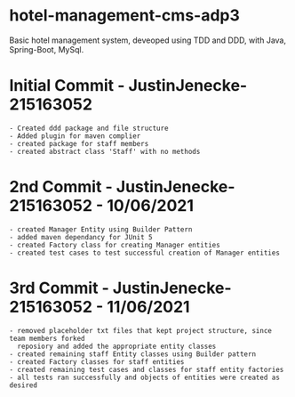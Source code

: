 # hotel-management-cms-adp3
Basic hotel management system, deveoped using TDD and DDD, with Java, Spring-Boot,  MySql.

# Initial Commit - JustinJenecke-215163052

    - Created ddd package and file structure
    - Added plugin for maven complier
    - created package for staff members
    - created abstract class 'Staff' with no methods
    
# 2nd Commit - JustinJenecke-215163052 - 10/06/2021  

    - created Manager Entity using Builder Pattern
    - added maven dependancy for JUnit 5
    - created Factory class for creating Manager entities
    - created test cases to test successful creation of Manager entities

# 3rd Commit - JustinJenecke-215163052 - 11/06/2021

	- removed placeholder txt files that kept project structure, since team members forked
	  reposiory and added the appropriate entity classes
	- created remaining staff Entity classes using Builder pattern
	- created Factory classes for staff entities
	- created remaining test cases and classes for staff entity factories
	- all tests ran successfully and objects of entities were created as desired

    
